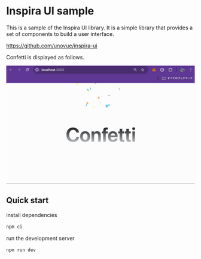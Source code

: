 # Inspira UI sample

This is a sample of the Inspira UI library. It is a simple library that provides a set of components to build a user interface.

https://github.com/unovue/inspira-ui

Confetti is displayed as follows.

![confetti](docs/confetti.gif)

## Quick start

install dependencies

```bash
npm ci
```

run the development server

```bash:
npm run dev
```
